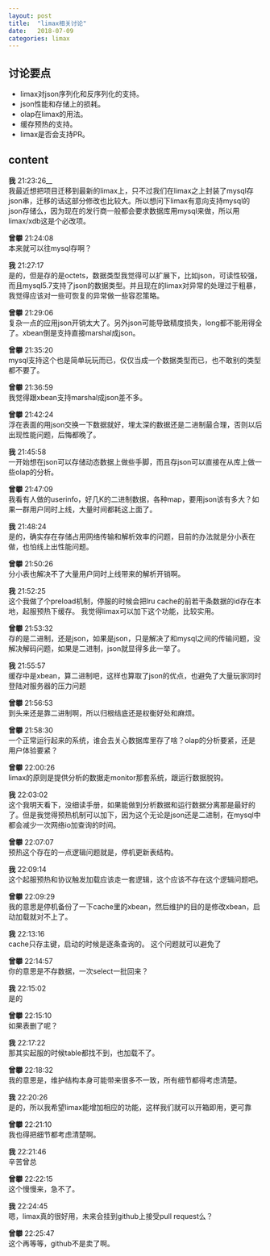 ```yaml
---
layout: post
title:  "limax相关讨论"
date:   2018-07-09
categories: limax
---
```


## 讨论要点
* limax对json序列化和反序列化的支持。
* json性能和存储上的损耗。
* olap在limax的用法。
* 缓存预热的支持。
* limax是否会支持PR。

## content
__我__  21:23:26__<br>
我最近想把项目迁移到最新的limax上，只不过我们在limax之上封装了mysql存json串，迁移的话这部分修改也比较大。所以想问下limax有意向支持mysql的json存储么，因为现在的发行商一般都会要求数据库用mysql来做，所以用limax/xdb这是个必改项。

__曾攀__  21:24:08<br>
本来就可以往mysql存啊？

__我__  21:27:17<br>
是的，但是存的是octets，数据类型我觉得可以扩展下，比如json，可读性较强，而且mysql5.7支持了json的数据类型。并且现在的limax对异常的处理过于粗暴，我觉得应该对一些可恢复的异常做一些容忍策略。

__曾攀__  21:29:06<br>
复杂一点的应用json开销太大了。另外json可能导致精度损失，long都不能用得全了。xbean倒是支持直接marshal成json。

__曾攀__  21:35:20<br>
mysql支持这个也是简单玩玩而已，仅仅当成一个数据类型而已，也不敢别的类型都不要了。

__曾攀__  21:36:59<br>
我觉得跟xbean支持marshal成json差不多。

__曾攀__  21:42:24<br>
浮在表面的用json交换一下数据就好，埋太深的数据还是二进制最合理，否则以后出现性能问题，后悔都晚了。

__我__  21:45:58<br>
一开始想在json可以存储动态数据上做些手脚，而且存json可以直接在从库上做一些olap的分析。

__曾攀__  21:47:09<br>
我看有人做的userinfo，好几K的二进制数据，各种map，要用json该有多大？如果一群用户同时上线，大量时间都耗这上面了。

__我__  21:48:24<br>
是的，确实存在存储占用网络传输和解析效率的问题，目前的办法就是分小表在做，也怕线上出性能问题。

__曾攀__  21:50:26<br>
分小表也解决不了大量用户同时上线带来的解析开销啊。

__我__  21:52:25<br>
这个我做了个preload机制，停服的时候会把lru cache的前若干条数据的id存在本地，起服预热下缓存。
我觉得limax可以加下这个功能，比较实用。

__曾攀__  21:53:32<br>
存的是二进制，还是json，如果是json，只是解决了和mysql之间的传输问题，没解决解码问题，如果是二进制，json就显得多此一举了。

__我__  21:55:57<br>
缓存中是xbean，算二进制吧，这样也算取了json的优点，也避免了大量玩家同时登陆对服务器的压力问题

__曾攀__  21:56:53<br>
到头来还是靠二进制啊，所以归根结底还是权衡好处和麻烦。

__曾攀__  21:58:30<br>
一个正常运行起来的系统，谁会去关心数据库里存了啥？olap的分析要紧，还是用户体验要紧？

__曾攀__  22:00:26<br>
limax的原则是提供分析的数据走monitor那套系统，跟运行数据脱钩。

__我__  22:03:02<br>
这个我明天看下，没细读手册，如果能做到分析数据和运行数据分离那是最好的了。但是我觉得预热机制可以加下，因为这个无论是json还是二进制，在mysql中都会减少一次网络io加查询的时间。

__曾攀__  22:07:07<br>
预热这个存在的一点逻辑问题就是，停机更新表结构。

__我__  22:09:14<br>
这个起服预热和协议触发加载应该走一套逻辑，这个应该不存在这个逻辑问题吧。

__曾攀__  22:09:29<br>
我的意思是停机备份了一下cache里的xbean，然后维护的目的是修改xbean，启动加载就对不上了。

__我__  22:13:16<br>
cache只存主键，启动的时候是逐条查询的。
这个问题就可以避免了

__曾攀__  22:14:57<br>
你的意思是不存数据，一次select一批回来？

__我__  22:15:02<br>
是的

__曾攀__  22:15:10<br>
如果表删了呢？

__我__  22:17:22<br>
那其实起服的时候table都找不到，也加载不了。

__曾攀__  22:18:32<br>
我的意思是，维护结构本身可能带来很多不一致，所有细节都得考虑清楚。

__我__  22:20:26<br>
是的，所以我希望limax能增加相应的功能，这样我们就可以开箱即用，更可靠

__曾攀__  22:21:10<br>
我也得把细节都考虑清楚啊。

__我__  22:21:46<br>
辛苦曾总

__曾攀__  22:22:15<br>
这个慢慢来，急不了。

__我__  22:24:45<br>
嗯，limax真的很好用，未来会挂到github上接受pull request么？

__曾攀__  22:25:47<br>
这个再等等，github不是卖了啊。
